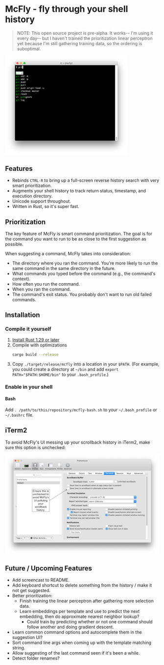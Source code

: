 # McFly - fly through your shell history

> NOTE: This open source project is pre-alpha. It works-- I'm using it every day-- but I haven't trained the prioritization linear perceptron yet because I'm still gathering training data, so the ordering is suboptimal.

<img src="/docs/screenshot.png" alt="screenshot" width="400">

## Features

* Rebinds `CTRL-R` to bring up a full-screen reverse history search with very smart prioritization.
* Augments your shell history to track return status, timestamp, and execution directory.
* Unicode support throughout.
* Written in Rust, so it's super fast.

## Prioritization

The key feature of McFly is smart command prioritization. The goal is for the command you want
to run to be as close to the first suggestion as possible.

When suggesting a command, McFly takes into consideration:

* The directory where you ran the command. You're more likely to run the same command in the same directory in the future.
* What commands you typed  before the command (e.g., the command's context).
* How often you run the command.
* When you ran the command.
* The command's exit status. You probably don't want to run old failed commands.

## Installation

### Compile it yourself

1. [Install Rust 1.29 or later](https://www.rust-lang.org/en-US/install.html)
1. Compile with optimizations
    ```bash
    cargo build --release
    ```
1. Copy `./target/release/mcfly` into a location in your `$PATH`. (For example, you could create a directory at `~/bin`
and add `export PATH="$PATH:$HOME/bin"` to your `.bash_profile`.)

### Enable in your shell

#### Bash

Add `. /path/to/this/repository/mcfly-bash.sh` to your `~/.bash_profile` or `~/.bashrc` file.

## iTerm2

To avoid McFly's UI messing up your scrollback history in iTerm2, make sure this option is unchecked:

<img src="/docs/iterm2.jpeg" alt="iterm2 UI instructions">

## Future / Upcoming Features

* Add screencast to README.
* Add keyboard shortcut to delete something from the history / make it not get suggested.
* Better prioritization:
  * Finish training the linear perceptron after gathering more selection data.
  * Learn embeddings per template and use to predict the next embedding, then do approximate nearest neighbor lookup?
    * Could train by predicting whether or not one command should follow another and doing gradient descent.
* Learn common command options and autocomplete them in the suggestion UI?
* Sort command line args when coming up with the template matching string.
* Allow suggesting of the last command seen if it's been a while.
* Detect folder renames?
